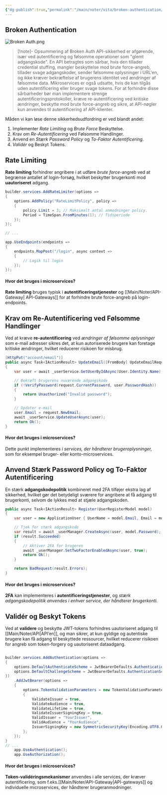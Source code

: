 ```yaml
---
{"dg-publish":true,"permalink":"/main/noter/vita/broken-authentication/","created":"2024-11-05T10:13:22.248+01:00"}
---
```


## Broken Authentication
![Broken Auth.png](/img/user/98_Images/Broken%20Auth.png)

> [!note]- Opsummering af Broken Auth
> API-sikkerhed er afgørende, især ved autentificering og følsomme operationer som "glemt adgangskode". En API betragtes som sårbar, hvis den tillader credential stuffing, mangler beskyttelse mod brute force-angreb, tillader svage adgangskoder, sender følsomme oplysninger i URL'en, og ikke kræver bekræftelse af brugerens identitet ved ændringer af følsomme data. Mikroservices er også udsatte, hvis de kan tilgås uden autentificering eller bruger svage tokens. For at forhindre disse sårbarheder bør man implementere strenge autentificeringsprotokoller, kræve re-autentificering ved kritiske ændringer, beskytte mod brute force-angreb og sikre, at API-nøgler kun anvendes til autentificering af API-klienter.

Måden vi kan løse denne sikkerhedsudfordring er ved blandt andet:
1. Implementer *Rate Limiting* og *Brute Force* Beskyttelse.
2. Krav om *Re-Autentificering* ved Følsomme Handlinger.
3. Anvend en *Stærk Password Policy* og *To-Faktor Autentificering*. 
4. *Validér* og Beskyt Tokens.

## Rate Limiting
**Rate limiting** forhindrer angribere i at udføre *brute force*-angreb ved at begrænse antallet af login-forsøg, hvilket beskytter brugerkonti mod **uautoriseret** adgang.

```csharp
builder.services.AddRateLimiter(options => 
{ 
	options.AddPolicy("RateLimitPolicy", policy => 
	{ 
		policy.Limit = 3; // Maksimalt antal anmodninger policy.
		Period = TimeSpan.FromMinutes(1); // Tidsperiode 
	}); 
});

// ...

app.UseEndpoints(endpoints => 
{ 
	endpoints.MapPost("/login", async context => 
	{ 
		// Logik til login 
	}); 
});


```

#### Hvor det bruges i microservices? 
**Rate limiting** bruges typisk i **autentificeringstjenester** og [[Main/Noter/API-Gateway\| API-Gateways]] for at forhindre brute force-angreb på login-endpoints.

## Krav om Re-Autentificering ved Følsomme Handlinger
Ved at kræve **re-autentificering** ved *ændringer af følsomme oplysninger* som e-mail adresser sikres det, at kun autoriserede brugere kan foretage kritiske ændringer, hvilket reducerer risikoen for  misbrug.

```csharp
[HttpPut("account/email")]
public async Task<IActionResult> UpdateEmail([FromBody] UpdateEmailRequest request)
{
    var user = await _userService.GetUserByIdAsync(User.Identity.Name);

    // Bekræft brugerens nuværende adgangskode
    if (!VerifyPassword(request.CurrentPassword, user.PasswordHash))
    {
        return Unauthorized("Invalid password");
    }

    // Opdater e-mail
    user.Email = request.NewEmail;
    await _userService.UpdateUserAsync(user);
    return Ok();
}
```

#### Hvor det bruges i microservices? 
Dette punkt implementeres *i services, der håndterer brugeroplysninger,* som for eksempel bruger- eller konto-microservices.

## Anvend Stærk Password Policy og To-Faktor Autentificering
En stærk **adgangskodepolitik** kombineret med 2FA tilføjer ekstra lag af sikkerhed, hvilket gør det betydeligt sværere for angribere at få adgang til brugerkonti, selvom de lykkes med at stjæle adgangskoden.

```csharp
public async Task<IActionResult> Register(UserRegisterModel model)
{
    var user = new ApplicationUser { UserName = model.Email, Email = model.Email };

    // Tjek for stærk adgangskode
    var result = await _userManager.CreateAsync(user, model.Password);
    if (result.Succeeded)
    {
        // Aktiver 2FA for brugeren
        await _userManager.SetTwoFactorEnabledAsync(user, true);
        return Ok();
    }

    return BadRequest(result.Errors);
}
```

#### Hvor det bruges i microservices? 
**2FA** kan implementeres i **autentificeringstjenester**, og *stærk adgangskodepolitik anvendes i enhver service, der håndterer brugerkonti.*

## Validér og Beskyt Tokens
Ved at **validere** og beskytte JWT-tokens forhindres uautoriseret adgang til [[Main/Noter/API\|API’en]], og man sikrer, at kun gyldige og autentiske brugere kan få adgang til beskyttede ressourcer, hvilket reducerer risikoen for angreb som token-forgery og uautoriseret dataadgang.

```csharp

builder.services.AddAuthentication(options =>
{
	options.DefaultAuthenticateScheme = JwtBearerDefaults.AuthenticationScheme;
    options.DefaultChallengeScheme = JwtBearerDefaults.AuthenticationScheme;
})
    .AddJwtBearer(options =>
    {
        options.TokenValidationParameters = new TokenValidationParameters
        {
            ValidateIssuer = true,
            ValidateAudience = true,
            ValidateLifetime = true,
            ValidateIssuerSigningKey = true,
            ValidIssuer = "YourIssuer",
            ValidAudience = "YourAudience",
            IssuerSigningKey = new SymmetricSecurityKey(Encoding.UTF8.GetBytes("YourSecretKey"))
        };
    });
}
// ...
    app.UseAuthentication();
    app.UseAuthorization();

```

#### Hvor det bruges i microservices? 
**Token-validéringsmekanismer** anvendes i alle services, der kræver autentificering, som f.eks.[[Main/Noter/API-Gateway\|API-gateways]]  og individuelle microservices, der håndterer brugeranmodninger.